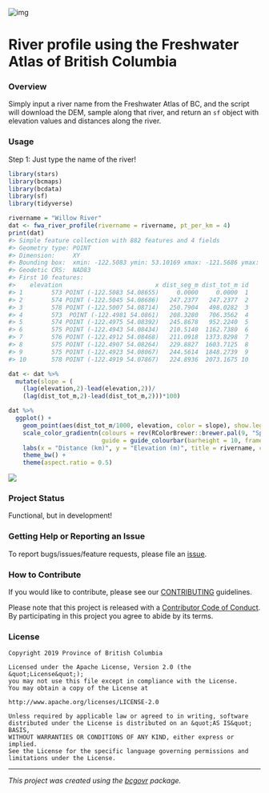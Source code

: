 ![img](https://img.shields.io/badge/Lifecycle-Experimental-339999)

River profile using the Freshwater Atlas of British Columbia
========================

### Overview

Simply input a river name from the Freshwater Atlas of BC, and the script will download the DEM, sample along that river, and return an `sf` object with elevation values and distances along the river. 

### Usage

Step 1: Just type the name of the river! 

``` r
library(stars)
library(bcmaps)
library(bcdata)
library(sf)
library(tidyverse)

rivername = "Willow River"
dat <- fwa_river_profile(rivername = rivername, pt_per_km = 4)  
print(dat)
#> Simple feature collection with 882 features and 4 fields
#> Geometry type: POINT
#> Dimension:     XY
#> Bounding box:  xmin: -122.5083 ymin: 53.10169 xmax: -121.5686 ymax: 54.08714
#> Geodetic CRS:  NAD83
#> First 10 features:
#>    elevation                          x dist_seg_m dist_tot_m id
#> 1        573 POINT (-122.5083 54.08655)     0.0000     0.0000  1
#> 2        574 POINT (-122.5045 54.08686)   247.2377   247.2377  2
#> 3        578 POINT (-122.5007 54.08714)   250.7904   498.0282  3
#> 4        573  POINT (-122.4981 54.0861)   208.3280   706.3562  4
#> 5        574 POINT (-122.4975 54.08392)   245.8678   952.2240  5
#> 6        575 POINT (-122.4943 54.08434)   210.5140  1162.7380  6
#> 7        576 POINT (-122.4912 54.08468)   211.0918  1373.8298  7
#> 8        575 POINT (-122.4907 54.08264)   229.8827  1603.7125  8
#> 9        575 POINT (-122.4923 54.08067)   244.5614  1848.2739  9
#> 10       578 POINT (-122.4919 54.07867)   224.8936  2073.1675 10

dat <- dat %>% 
  mutate(slope = (
    (lag(elevation,2)-lead(elevation,2))/
    (lag(dist_tot_m,2)-lead(dist_tot_m,2)))*100) 

dat %>% 
  ggplot() + 
    geom_point(aes(dist_tot_m/1000, elevation, color = slope), show.legend = T) + 
    scale_color_gradientn(colours = rev(RColorBrewer::brewer.pal(9, "Spectral")), 
                          guide = guide_colourbar(barheight = 10, frame.colour = "black", ticks.colour = "black")) +
    labs(x = "Distance (km)", y = "Elevation (m)", title = rivername, color = "Slope (%)") + 
    theme_bw() +
    theme(aspect.ratio = 0.5)
```
![](https://i.imgur.com/DaO4sbR.png)

### Project Status

Functional, but in development!

### Getting Help or Reporting an Issue

To report bugs/issues/feature requests, please file an
[issue](https://github.com/bcgov/Project_River_Profiles/issues/).

### How to Contribute

If you would like to contribute, please see our
[CONTRIBUTING](CONTRIBUTING.md) guidelines.

Please note that this project is released with a [Contributor Code of
Conduct](CODE_OF_CONDUCT.md). By participating in this project you agree
to abide by its terms.

### License

    Copyright 2019 Province of British Columbia

    Licensed under the Apache License, Version 2.0 (the &quot;License&quot;);
    you may not use this file except in compliance with the License.
    You may obtain a copy of the License at

    http://www.apache.org/licenses/LICENSE-2.0

    Unless required by applicable law or agreed to in writing, software distributed under the License is distributed on an &quot;AS IS&quot; BASIS,
    WITHOUT WARRANTIES OR CONDITIONS OF ANY KIND, either express or implied.
    See the License for the specific language governing permissions and limitations under the License.

------------------------------------------------------------------------

*This project was created using the
[bcgovr](https://github.com/bcgov/bcgovr) package.*
